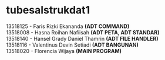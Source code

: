 # tubesalstrukdat1

13518125 - Faris Rizki Ekananda **(ADT COMMAND)**  
13518008 - Hasna Roihan Nafiisah **(ADT PETA, ADT STANDAR)**  
13518140 - Hansel Grady Daniel Thamrin **(ADT FILE HANDLER)**  
13518116 - Valentinus Devin Setiadi **(ADT BANGUNAN)**  
13518020 - Florencia Wijaya **(MAIN PROGRAM)**


